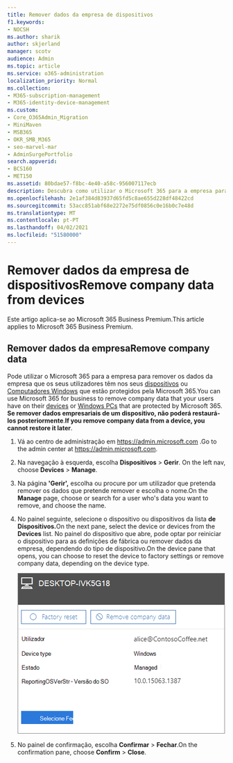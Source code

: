 ```yaml
---
title: Remover dados da empresa de dispositivos
f1.keywords:
- NOCSH
ms.author: sharik
author: skjerland
manager: scotv
audience: Admin
ms.topic: article
ms.service: o365-administration
localization_priority: Normal
ms.collection:
- M365-subscription-management
- M365-identity-device-management
ms.custom:
- Core_O365Admin_Migration
- MiniMaven
- MSB365
- OKR_SMB_M365
- seo-marvel-mar
- AdminSurgePortfolio
search.appverid:
- BCS160
- MET150
ms.assetid: 80bdae57-f8bc-4e40-a58c-956007117ecb
description: Descubra como utilizar o Microsoft 365 para a empresa para remover os dados da empresa que os seus utilizadores têm nos seus dispositivos ou Computadores Windows.
ms.openlocfilehash: 2e1af384d83937d65fd5c8ae655d228df48422cd
ms.sourcegitcommit: 53acc851abf68e2272e75df0856c0e16b0c7e48d
ms.translationtype: MT
ms.contentlocale: pt-PT
ms.lasthandoff: 04/02/2021
ms.locfileid: "51580000"
---
```

# <a name="remove-company-data-from-devices"></a><span data-ttu-id="3647c-103">Remover dados da empresa de dispositivos</span><span class="sxs-lookup"><span data-stu-id="3647c-103">Remove company data from devices</span></span>

<span data-ttu-id="3647c-104">Este artigo aplica-se ao Microsoft 365 Business Premium.</span><span class="sxs-lookup"><span data-stu-id="3647c-104">This article applies to Microsoft 365 Business Premium.</span></span>

## <a name="remove-company-data"></a><span data-ttu-id="3647c-105">Remover dados da empresa</span><span class="sxs-lookup"><span data-stu-id="3647c-105">Remove company data</span></span>

<span data-ttu-id="3647c-106">Pode utilizar o Microsoft 365 para a empresa para remover os dados da empresa que os seus utilizadores têm nos seus [dispositivos](app-protection-settings-for-android-and-ios.md) ou [Computadores Windows](protection-settings-for-windows-10-devices.md) que estão protegidos pela Microsoft 365.</span><span class="sxs-lookup"><span data-stu-id="3647c-106">You can use Microsoft 365 for business to remove company data that your users have on their [devices](app-protection-settings-for-android-and-ios.md) or [Windows PCs](protection-settings-for-windows-10-devices.md) that are protected by Microsoft 365.</span></span> <span data-ttu-id="3647c-107">**Se remover dados empresariais de um dispositivo, não poderá restaurá-los posteriormente**.</span><span class="sxs-lookup"><span data-stu-id="3647c-107">**If you remove company data from a device, you cannot restore it later**.</span></span> 
  
1. <span data-ttu-id="3647c-108">Vá ao centro de administração em <a href="https://go.microsoft.com/fwlink/p/?linkid=837890" target="_blank">https://admin.microsoft.com</a> .</span><span class="sxs-lookup"><span data-stu-id="3647c-108">Go to the admin center at <a href="https://go.microsoft.com/fwlink/p/?linkid=837890" target="_blank">https://admin.microsoft.com</a>.</span></span>
    
2. <span data-ttu-id="3647c-109">Na navegação à esquerda, escolha **Dispositivos** \> **Gerir**.  </span><span class="sxs-lookup"><span data-stu-id="3647c-109">On the left nav, choose **Devices**  \> **Manage**.</span></span>
  
3. <span data-ttu-id="3647c-110">Na página **'Gerir',** escolha ou procure por um utilizador que pretenda remover os dados que pretende remover e escolha o nome.</span><span class="sxs-lookup"><span data-stu-id="3647c-110">On the **Manage** page, choose or search for a user who's data you want to remove, and choose the name.</span></span> 
    
4. <span data-ttu-id="3647c-111">No painel seguinte, selecione o dispositivo ou dispositivos da lista **de Dispositivos.**</span><span class="sxs-lookup"><span data-stu-id="3647c-111">On the next pane, select the device or devices from the **Devices** list.</span></span> <span data-ttu-id="3647c-112">No painel do dispositivo que abre, pode optar por reiniciar o dispositivo para as definições de fábrica ou remover dados da empresa, dependendo do tipo de dispositivo.</span><span class="sxs-lookup"><span data-stu-id="3647c-112">On the device pane that opens, you can choose to reset the device to factory settings or remove company data, depending on the device type.</span></span> 
    
    ![No painel de dados da empresa de remoção, selecione o dispositivo a partir do qual pretende remover os dados.](../media/resetorremove.png)
  
5. <span data-ttu-id="3647c-114">No painel de confirmação, escolha **Confirmar** \> **Fechar**.</span><span class="sxs-lookup"><span data-stu-id="3647c-114">On the confirmation pane, choose **Confirm** \> **Close**.</span></span>
    


